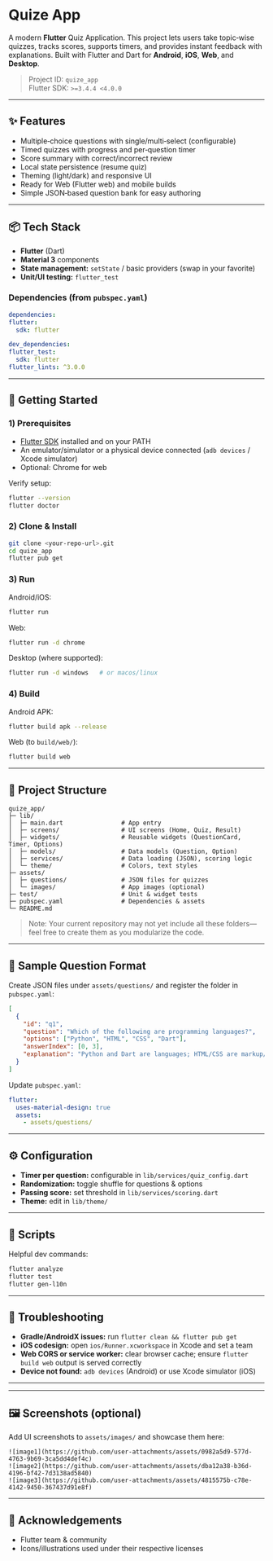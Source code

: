 # Quize App

A modern **Flutter** Quiz Application. This project lets users take topic‑wise quizzes, tracks scores, supports timers, and provides instant feedback with explanations. Built with Flutter and Dart for **Android**, **iOS**, **Web**, and **Desktop**.

> Project ID: `quize_app`  
> Flutter SDK: `>=3.4.4 <4.0.0`

---

## ✨ Features
- Multiple‑choice questions with single/multi‑select (configurable)
- Timed quizzes with progress and per‑question timer
- Score summary with correct/incorrect review
- Local state persistence (resume quiz)
- Theming (light/dark) and responsive UI
- Ready for Web (Flutter web) and mobile builds
- Simple JSON‑based question bank for easy authoring

---

## 📦 Tech Stack
- **Flutter** (Dart)
- **Material 3** components
- **State management:** `setState` / basic providers (swap in your favorite)
- **Unit/UI testing:** `flutter_test`

### Dependencies (from `pubspec.yaml`)
```yaml
dependencies:
flutter:
  sdk: flutter

dev_dependencies:
flutter_test:
  sdk: flutter
flutter_lints: ^3.0.0
```

---

## 🚀 Getting Started

### 1) Prerequisites
- [Flutter SDK](https://docs.flutter.dev/get-started/install) installed and on your PATH
- An emulator/simulator or a physical device connected (`adb devices` / Xcode simulator)
- Optional: Chrome for web

Verify setup:
```bash
flutter --version
flutter doctor
```

### 2) Clone & Install
```bash
git clone <your-repo-url>.git
cd quize_app
flutter pub get
```

### 3) Run
Android/iOS:
```bash
flutter run
```
Web:
```bash
flutter run -d chrome
```
Desktop (where supported):
```bash
flutter run -d windows   # or macos/linux
```

### 4) Build
Android APK:
```bash
flutter build apk --release
```
Web (to `build/web/`):
```bash
flutter build web
```

---

## 📁 Project Structure
```
quize_app/
├─ lib/
│  ├─ main.dart                # App entry
│  ├─ screens/                 # UI screens (Home, Quiz, Result)
│  ├─ widgets/                 # Reusable widgets (QuestionCard, Timer, Options)
│  ├─ models/                  # Data models (Question, Option)
│  ├─ services/                # Data loading (JSON), scoring logic
│  └─ theme/                   # Colors, text styles
├─ assets/
│  ├─ questions/               # JSON files for quizzes
│  └─ images/                  # App images (optional)
├─ test/                       # Unit & widget tests
├─ pubspec.yaml                # Dependencies & assets
└─ README.md
```
> Note: Your current repository may not yet include all these folders—feel free to create them as you modularize the code.

---

## 🧪 Sample Question Format
Create JSON files under `assets/questions/` and register the folder in `pubspec.yaml`:
```json
[
  {
    "id": "q1",
    "question": "Which of the following are programming languages?",
    "options": ["Python", "HTML", "CSS", "Dart"],
    "answerIndex": [0, 3],
    "explanation": "Python and Dart are languages; HTML/CSS are markup/style."
  }
]
```
Update `pubspec.yaml`:
```yaml
flutter:
  uses-material-design: true
  assets:
    - assets/questions/
```

---

## ⚙️ Configuration
- **Timer per question:** configurable in `lib/services/quiz_config.dart`
- **Randomization:** toggle shuffle for questions & options
- **Passing score:** set threshold in `lib/services/scoring.dart`
- **Theme:** edit in `lib/theme/`

---

## 🧰 Scripts
Helpful dev commands:
```bash
flutter analyze
flutter test
flutter gen-l10n
```

---

## 🐞 Troubleshooting
- **Gradle/AndroidX issues:** run `flutter clean && flutter pub get`
- **iOS codesign:** open `ios/Runner.xcworkspace` in Xcode and set a team
- **Web CORS or service worker:** clear browser cache; ensure `flutter build web` output is served correctly
- **Device not found:** `adb devices` (Android) or use Xcode simulator (iOS)

---

---

## 🖼️ Screenshots (optional)
Add UI screenshots to `assets/images/` and showcase them here:
```
![image1](https://github.com/user-attachments/assets/0982a5d9-577d-4763-9b69-3ca5dd4def4c)
![image2](https://github.com/user-attachments/assets/dba12a38-b36d-4196-bf42-7d3138ad5840)
![image3](https://github.com/user-attachments/assets/4815575b-c78e-4142-9450-367437d91e8f)

```

---

## 🙌 Acknowledgements
- Flutter team & community
- Icons/illustrations used under their respective licenses
